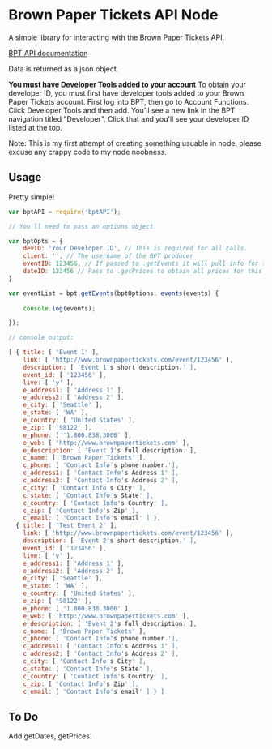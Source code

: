 Brown Paper Tickets API Node
============================

A simple library for interacting with the Brown Paper Tickets API.

[BPT API documentation](http://www.brownpapertickets.com/apidocs/index.html)

Data is returned as a json object.

**You must have Developer Tools added to your account**
To obtain your developer ID, you must first have developer tools added to your Brown Paper Tickets account. First log into BPT, then go to Account Functions. Click Developer Tools and then add. You'll see a new link in the BPT navigation titled "Developer". Click that and you'll see your developer ID listed at the top.

Note: This is my first attempt of creating something usuable in node, please excuse any crappy code to my node noobness.

Usage
-----

Pretty simple!

``` javascript
var bptAPI = require('bptAPI');

// You'll need to pass an options object. 

var bptOpts = {
	devID: 'Your Developer ID', // This is required for all calls.
	client: '', // The username of the BPT producer
	eventID: 123456, // If passed to .getEvents it will pull info for this event only
	dateID: 123456 // Pass to .getPrices to obtain all prices for this date (not yet implemented)
}

var eventList = bpt.getEvents(bptOptions, events(events) {
	
	console.log(events);

});

// console output:

[ { title: [ 'Event 1' ],
    link: [ 'http://www.brownpapertickets.com/event/123456' ],
    description: [ 'Event 1's short description.' ],
    event_id: [ '123456' ],
    live: [ 'y' ],
    e_address1: [ 'Address 1' ],
    e_address2: [ 'Address 2' ],
    e_city: [ 'Seattle' ],
    e_state: [ 'WA' ],
    e_country: [ 'United States' ],
    e_zip: [ '98122' ],
    e_phone: [ '1.800.838.3006' ],
    e_web: [ 'http://www.brownpapertickets.com' ],
    e_description: [ 'Event 1's full description. ],
    c_name: [ 'Brown Paper Tickets' ],
    c_phone: [ 'Contact Info's phone number.'],
    c_address1: [ 'Contact Info's Address 1' ],
    c_address2: [ 'Contact Info's Address 2' ],
    c_city: [ 'Contact Info's City' ],
    c_state: [ 'Contact Info's State' ],
    c_country: [ 'Contact Info's Country' ],
    c_zip: [ 'Contact Info's Zip' ],
    c_email: [ 'Contact Info's email' ] },
  { title: [ 'Test Event 2' ],
    link: [ 'http://www.brownpapertickets.com/event/123456' ],
    description: [ 'Event 2's short description.' ],
    event_id: [ '123456' ],
    live: [ 'y' ],
    e_address1: [ 'Address 1' ],
    e_address2: [ 'Address 2' ],
    e_city: [ 'Seattle' ],
    e_state: [ 'WA' ],
    e_country: [ 'United States' ],
    e_zip: [ '98122' ],
    e_phone: [ '1.800.838.3006' ],
    e_web: [ 'http://www.brownpapertickets.com' ],
    e_description: [ 'Event 2's full description. ],
    c_name: [ 'Brown Paper Tickets' ],
    c_phone: [ 'Contact Info's phone number.'],
    c_address1: [ 'Contact Info's Address 1' ],
    c_address2: [ 'Contact Info's Address 2' ],
    c_city: [ 'Contact Info's City' ],
    c_state: [ 'Contact Info's State' ],
    c_country: [ 'Contact Info's Country' ],
    c_zip: [ 'Contact Info's Zip' ],
    c_email: [ 'Contact Info's email' ] } ]
```

To Do
-----

Add getDates, getPrices.